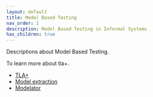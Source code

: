 ```yaml
---
layout: default
title: Model Based Testing
nav_order: 1
description: Model Based Testing in Informal Systems
has_children: true
---
```


Descriptions about Model Based Testing.

To learn more about tla+.

- [TLA+](docs/tla)
- [Model extraction](docs/model)
- [Modelator](docs/modelator)
